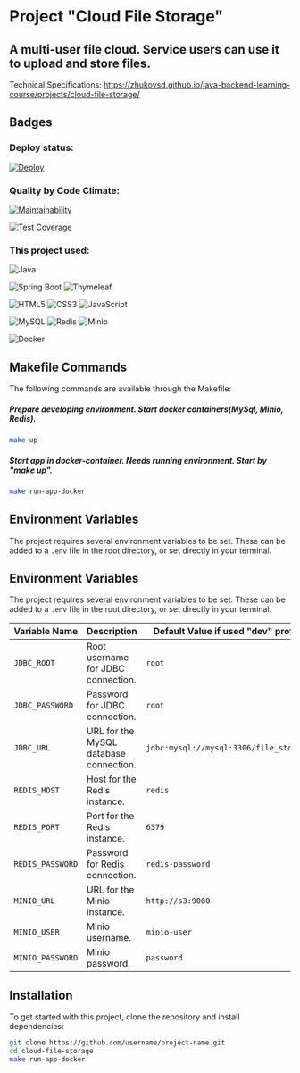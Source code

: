 # Project "Cloud File Storage"

## A multi-user file cloud. Service users can use it to upload and store files.

Technical Specifications:
https://zhukovsd.github.io/java-backend-learning-course/projects/cloud-file-storage/
## Badges
### Deploy status:
[![Deploy](https://github.com/MaksimDenisov/cloud-file-storage/actions/workflows/deploy.yml/badge.svg)](https://github.com/MaksimDenisov/cloud-file-storage/actions/workflows/deploy.yml)

### Quality by Code Climate:
[![Maintainability](https://api.codeclimate.com/v1/badges/d03079dc7c034b59a341/maintainability)](https://codeclimate.com/github/MaksimDenisov/cloud-file-storage/maintainability)

[![Test Coverage](https://api.codeclimate.com/v1/badges/d03079dc7c034b59a341/test_coverage)](https://codeclimate.com/github/MaksimDenisov/cloud-file-storage/test_coverage)


### This project used:
![Java](https://img.shields.io/badge/Java-007396?style=flat&logo=openjdk)

![Spring Boot](https://img.shields.io/badge/Spring%20Boot-6DB33F?style=flat&logo=spring)
![Thymeleaf](https://img.shields.io/badge/Thymeleaf-005F0F?style=flat&logo=thymeleaf)

![HTML5](https://img.shields.io/badge/HTML5-E34F26?style=flat&logo=html5)
![CSS3](https://img.shields.io/badge/CSS3-1572B6?style=flat&logo=css3)
![JavaScript](https://img.shields.io/badge/JavaScript-F7DF1E?style=flat&logo=javascript)

![MySQL](https://img.shields.io/badge/MySQL-4479A1?style=flat&logo=mysql)
![Redis](https://img.shields.io/badge/Redis-DC382D?style=flat&logo=redis)
![Minio](https://img.shields.io/badge/MinIO-00B5E2?style=flat&logo=minio)

![Docker](https://img.shields.io/badge/Docker-2496ED?style=flat&logo=docker)



## Makefile Commands

The following commands are available through the Makefile:

##### Prepare developing environment. Start docker containers(MySql, Minio, Redis).
```sh
make up
```

#####  Start app in docker-container. Needs running environment. Start by "make up".
```sh
make run-app-docker
```

## Environment Variables

The project requires several environment variables to be set. 
These can be added to a `.env` file in the root directory, or set directly in your terminal.
## Environment Variables

The project requires several environment variables to be set. These can be added to a `.env` file in the root directory, or set directly in your terminal.

| Variable Name       | Description                                      | Default Value if used "dev" profile    |
|---------------------|--------------------------------------------------|----------------------------------------|
| `JDBC_ROOT`          | Root username for JDBC connection.              | `root`                                 |
| `JDBC_PASSWORD`      | Password for JDBC connection.                   | `root`                                 |
| `JDBC_URL`           | URL for the MySQL database connection.          | `jdbc:mysql://mysql:3306/file_storage` |
| `REDIS_HOST`         | Host for the Redis instance.                    | `redis`                                |
| `REDIS_PORT`         | Port for the Redis instance.                    | `6379`                                 |
| `REDIS_PASSWORD`     | Password for Redis connection.                  | `redis-password`                       |
| `MINIO_URL`          | URL for the Minio instance.                     | `http://s3:9000`                       |
| `MINIO_USER`         | Minio username.                                  | `minio-user`                           |
| `MINIO_PASSWORD`     | Minio password.                                  | `password`                             |

## Installation

To get started with this project, clone the repository and install dependencies:

```bash
git clone https://github.com/username/project-name.git
cd cloud-file-storage 
make run-app-docker
```